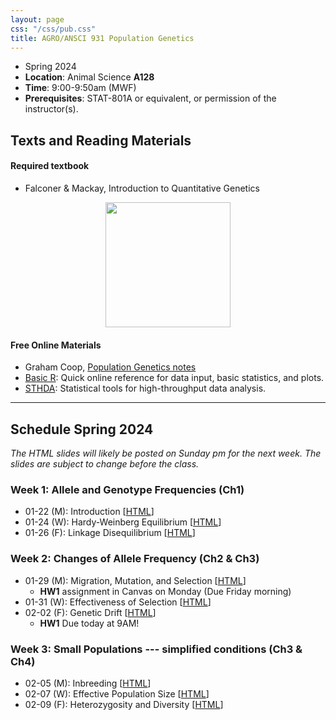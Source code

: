 ```yaml
---
layout: page
css: "/css/pub.css"
title: AGRO/ANSCI 931 Population Genetics
---  
```



- Spring 2024
- **Location**: Animal Science __A128__
- **Time**: 9:00-9:50am (MWF)
- **Prerequisites**: STAT-801A or equivalent, or permission of the instructor(s).


## Texts and Reading Materials

#### Required textbook
- Falconer & Mackay, Introduction to Quantitative Genetics   

<p align="center">
  <img height="200" src="https://i.imgur.com/ZHwjtm7.png?1">
</p>

#### Free Online Materials
- Graham Coop, [Population Genetics notes](https://gcbias.org/population-genetics-notes/)
- [Basic R](https://www.statmethods.net/): Quick online reference for data input, basic statistics, and plots.
- [STHDA](http://www.sthda.com/english/): Statistical tools for high-throughput data analysis.

--------------------

## Schedule Spring 2024

_The HTML slides will likely be posted on Sunday pm for the next week. The slides are subject to change before the class._

### **Week 1**: Allele and Genotype Frequencies (Ch1)
- 01-22 (M): Introduction [[HTML](https://jyanglab.com/slides/2024-agro931/week1/week1_c1.html)]
- 01-24 (W): Hardy-Weinberg Equilibrium [[HTML](https://jyanglab.com/slides/2024-agro931/week1/week1_c2.html)]
- 01-26 (F): Linkage Disequilibrium [[HTML](https://jyanglab.com/slides/2024-agro931/week1/week1_c3.html)]

### **Week 2**: Changes of Allele Frequency (Ch2 & Ch3)
- 01-29 (M): Migration, Mutation, and Selection [[HTML](https://jyanglab.com/slides/2024-agro931/week2/week2_c1.html)]
  - __HW1__ assignment in Canvas on Monday (Due Friday morning)
- 01-31 (W): Effectiveness of Selection [[HTML](https://jyanglab.com/slides/2024-agro931/week2/week2_c2.html)]
- 02-02 (F): Genetic Drift [[HTML](https://jyanglab.com/slides/2024-agro931/week2/week2_c3.html)]
  - __HW1__ Due today at 9AM!

### **Week 3**: Small Populations --- simplified conditions (Ch3 & Ch4)
- 02-05 (M): Inbreeding [[HTML](https://jyanglab.com/slides/2024-agro931/week3/week3_c1.html)]
- 02-07 (W): Effective Population Size [[HTML](https://jyanglab.com/slides/2024-agro931/week3/week3_c2.html)]
- 02-09 (F): Heterozygosity and Diversity [[HTML](https://jyanglab.com/slides/2024-agro931/week4/week3_c3.html)]

<!--
[[HTML](https://jyanglab.com/slides/2022-agro931/week4/week4_c3.html)]

### **Week 4**: Small Populations --- less simplified conditions (Ch4)
- 02-12 (M): 
- 02-14 (W): 
- 02-16 (F):  __Exam I__ 

### **Week 5**: Population Structure and Neutrality test (Notes in Canvas)
- 02-19 (M): F-statistics [[HTML](https://jyanglab.com/slides/2024-agro931/week5/week5_c1.html)]
  - __HW2__ assigned in Canvas!
- 02-21 (W): Neutral theory [[HTML](https://jyanglab.com/slides/2024-agro931/week5/week5_c2.html)]
- 02-23 (F): Detecting natural selection [[HTML](https://jyanglab.com/slides/2024-agro931/week5/week5_c3.html)]

### **Week 6**: Pedigreed Population and Close Inbreeding (Ch5)
- 02-26 (M): Pedigreed Population [[HTML](https://jyanglab.com/slides/2022-agro931/week6/week6_c1.html)]
  - __HW2__ Due today!
- 02-28 (W): Coancestry [[HTML](https://jyanglab.com/slides/2022-agro931/week6/week6_c2.html)]
- 03-01 (F): Relationship matrix [[HTML](https://jyanglab.com/slides/2022-agro931/week6/week6_c3.html)]
  - __Journal article assigned for peer review__

### **Week 7**: Statistical Foundations for Continuous Variation (Ch6 and Notes in Canvas)
- 03-04 (M): Statistical Foundations [[HTML](https://jyanglab.com/slides/2022-agro931/week7/week7_c1.html)]
- 03-06 (W): Continuous Variation [[HTML](https://jyanglab.com/slides/2022-agro931/week7/week7_c2.html)]
- 03-08 (F): Journal Review Discussion [[HTML](https://jyanglab.com/slides/2022-agro931/week7/week7_c3.html)]
  - __Peer review due__

### **Week 8**: Population values and means (Ch7)
- 03/11 (M): Average effect of an allele [[HTML](https://jyanglab.com/slides/2022-agro931/week8/week8_c1.html)]
- 03/13 (W): Breeding value, dominance, and interaction
[[HTML](https://jyanglab.com/slides/2022-agro931/week8/week8_c2.html)]
  - __HW3__ assigned in Canvas (Due Next Wednesday morning)
- 03/15 (F): Breeding value interpretation [[HTML](https://jyanglab.com/slides/2022-agro931/week8/week8_c3.html)]

### **Week 9**: Genetic components of variance (Ch8)
- 03/18 (M): No Class [Enjoy your Fall Break!]
- 03/20 (W): Variance partitioning [[HTML](https://jyanglab.com/slides/2022-agro931/week9/w9_c1.html)]
  - __HW3__ Due today!
- 03/22 (F): __Exam II__

### **Week 10**: Heritability and Resemblance between relatives (Ch8 & Ch9)
- 03/25 (M): Heritability and Repeatability [[HTML](https://jyanglab.com/slides/2022-agro931/week10/w10_c1.html)]
- 03/27 (W): Genetic covariance [[HTML](https://jyanglab.com/slides/2022-agro931/week10/w10_c2.html)]
- 03/29 (F): Genetic and environmental covariance [[HTML](https://jyanglab.com/slides/2022-agro931/week10/w10_c3.html)]

### **Week 11**: Heritability estimation (Ch10)
- 04/01 (M): Estimation of heritability [[HTML](https://jyanglab.com/slides/2022-agro931/week11/w11_c1.html)]
  - Notes in Canvas
  - __HW4__ assigned
- 04/03 (W): Precision of estimates [[HTML](https://jyanglab.com/slides/2022-agro931/week11/w11_c2.html)]  
- 04/05 (F): Examples for h2 estimation [[HTML](https://jyanglab.com/slides/2022-agro931/week11/w11_c3.html)]

### **Week 12**: Predicting response to selection (Ch11 & Ch12)
- 04/08 (M): The breeder's equation [[HTML](https://jyanglab.com/slides/2022-agro931/week12/w12_c1.html)]
  - __HW4__ due today
- 04/10 (W): Variability in response [[HTML](https://jyanglab.com/slides/2022-agro931/week12/w12_c2.html)]
- 04/12 (F): Asymmetry of responses [[HTML](https://jyanglab.com/slides/2022-agro931/week12/w12_c3.html)]
  - No meeting, watching recorded class video

### **Week 13**: Selection: Empirical results and interpretation (Ch12 & Ch14)
- 04/15 (M): Long-term results [[HTML](https://jyanglab.com/slides/2022-agro931/week13/week13_c1.html)]
- 04/17 (W): __Exam III__
- 04/19 (F): Inbreeding depression and heterosis [[HTML](https://jyanglab.com/slides/2022-agro931/week13/w13_c3.html)]

### **Week 14**: Correlated traits (Ch19)
- 04/22 (M): Correlated responses to selection [[HTML](https://jyanglab.com/slides/2022-agro931/week14/w14_c1.html)]
- 04/24 (W): No Class (Student Holiday)
- 04/26 (F): No Class and Happy Thanksgiving!

### **Week 15**: Correlated traits and Quantitative trait loci  (Ch19 & Ch21)
- 04/29 (M): Correlated traits: Index selection [[HTML](https://jyanglab.com/slides/2022-agro931/week15/w15_c1.html)]
  - __HW5__ assigned
- 05/01 (W): QTL: Single-marker analysis [[HTML](https://jyanglab.com/slides/2022-agro931/week15/w15-c2.html)]
- 05/03 (F): QTL: Interval Mapping [[HTML](https://jyanglab.com/slides/2022-agro931/week15/w15-c3.html)]

### **Week 16**: Genome-wide association study  (Reading Materials in Canvas)
- 05/06 (M): GWAS [[HTML](https://jyanglab.com/slides/2022-agro931/week16/week16_gwas.html)]
  - __HW5__ due today
- 05/08 (W): GWAS wrap up and Q&A
- 05/10 (F): 9:00-10:00am
  - **Final exam**

-->



<!--
2023 and before
- 11/23 (W): Index selection [[HTML]()]

### **Ch.21**: Quantitative trait loci 
- 12/11 (W): QTL: Single-marker analysis [[HTML](chapters/Ch21-2019/Ch21_2019-c1.html#1)]
- 12/13 (M): QTL: Interval Mapping [[HTML](chapters/Ch21-2019/Ch21_2019-c2.html#1)]

### **Ch.21**: Quantitative trait loci 
- 12/13 (M): Mapping QTL: Introduction [[HTML](chapters/Ch21/Ch21-c1.html#1)], [[pdf](chapters/Ch21/Ch21_11-26-2018_M.pdf)] 
- 12/16 (W): QTL: Single-marker analysis [[HTML](chapters/Ch21/Ch21-c3.html#1)], [[pdf](chapters/Ch21/Ch21_11-30-2018_F.pdf)], [[lab](chapters/Ch21/lab21-c1.html#)] 
- 12/03 (M): QTL: Interval Mapping [[HTML](chapters/Ch21/Ch21-c4.html#1)], [[pdf](chapters/Ch21/Ch21_12-03-2018_M.pdf)], [[lab](chapters/Ch21/lab21-c1.html#)]
- 12/07 (F): Last class [[HTML](chapters/Ch21/Ch21-c5.html#1)], [[pdf](chapters/Ch21/Ch21_12-07-2018_F.pdf)]
-->

<!---
- 10/23 (F): R for Heritability calculation [__HW1 Due__] [Zoom, [Lab3](https://jyanglab.com/AGRO-931/chapters/Ch8/lab3_2020.html)]
- 10/30 (F): R for covariance computation [__HW2 Due__] [Zoom]


### Wrapping up of the semester [Slides in canvas]
- 11/16 (M): Mapping the trait-associated markers [[lab4](https://jyanglab.com/AGRO-931/chapters/Chn/lab4_2020.html)]
- 11/18 (W): A sib-design example [see Lab4]
- 11/20 (F): Q&A [Zoom]


- 12/07 (W): GWAS2 [[HTML]()]
-->


